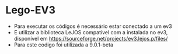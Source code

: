 # Lego-EV3
- Para executar os códigos é necessário estar conectado a um ev3
- E utilizar a biblioteca LeJOS compatível com a instalada no ev3, disponível em https://sourceforge.net/projects/ev3.lejos.p/files/
- Para este codigo foi utilizada a 9.0.1-beta
